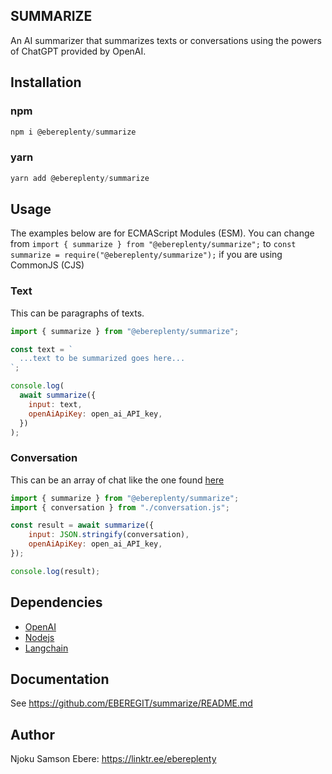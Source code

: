 ## SUMMARIZE
An AI summarizer that summarizes texts or conversations using the powers of ChatGPT provided by OpenAI.

## Installation 
### npm
```javascript
npm i @ebereplenty/summarize
```

### yarn
```javascript
yarn add @ebereplenty/summarize
```

## Usage
The examples below are for ECMAScript Modules (ESM). You can change from `import { summarize } from "@ebereplenty/summarize";` to `const summarize = require("@ebereplenty/summarize");` if you are using CommonJS (CJS)

### Text
This can be paragraphs of texts.

```javascript
import { summarize } from "@ebereplenty/summarize";

const text = `
  ...text to be summarized goes here...
`;

console.log(
  await summarize({
    input: text,
    openAiApiKey: open_ai_API_key,
  })
);
```

### Conversation
This can be an array of chat like the one found [here](https://github.com/EBEREGIT/summarize/conversation.js)

```javascript
import { summarize } from "@ebereplenty/summarize";
import { conversation } from "./conversation.js";

const result = await summarize({
    input: JSON.stringify(conversation),
    openAiApiKey: open_ai_API_key,
});

console.log(result);
```

## Dependencies
- [OpenAI](https://openai.com/)
- [Nodejs](https://nodejs.org/en)
- [Langchain](https://js.langchain.com/docs/get_started/introduction)

## Documentation
See https://github.com/EBEREGIT/summarize/README.md

## Author
Njoku Samson Ebere: https://linktr.ee/ebereplenty
